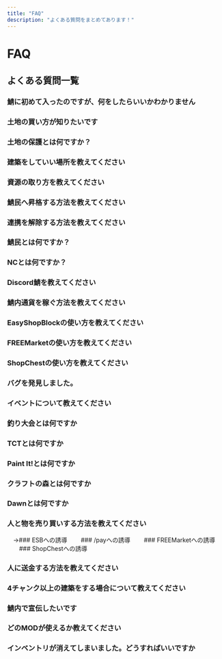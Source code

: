 ```yaml
---
title: "FAQ"
description: "よくある質問をまとめてあります！"
---
```


# FAQ

## よくある質問一覧

### 鯖に初めて入ったのですが、何をしたらいいかわかりません
### 土地の買い方が知りたいです
### 土地の保護とは何ですか？
### 建築をしていい場所を教えてください
### 資源の取り方を教えてください
### 鯖民へ昇格する方法を教えてください
### 連携を解除する方法を教えてください
### 鯖民とは何ですか？
### NCとは何ですか？
### Discord鯖を教えてください
### 鯖内通貨を稼ぐ方法を教えてください
### EasyShopBlockの使い方を教えてください
### FREEMarketの使い方を教えてください
### ShopChestの使い方を教えてください
### バグを発見しました。
### イベントについて教えてください
### 釣り大会とは何ですか
### TCTとは何ですか
### Paint It!とは何ですか
### クラフトの森とは何ですか
### Dawnとは何ですか
### 人と物を売り買いする方法を教えてください
　→### ESBへの誘導
　　### /payへの誘導
　　### FREEMarketへの誘導
　　### ShopChestへの誘導
### 人に送金する方法を教えてください
### 4チャンク以上の建築をする場合について教えてください
### 鯖内で宣伝したいです
### どのMODが使えるか教えてください
### インベントリが消えてしまいました。どうすればいいですか

